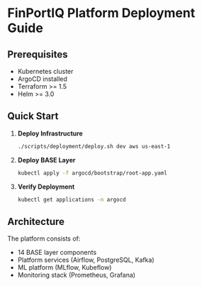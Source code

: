 # FinPortIQ Platform Deployment Guide

## Prerequisites

- Kubernetes cluster
- ArgoCD installed
- Terraform >= 1.5
- Helm >= 3.0

## Quick Start

1. **Deploy Infrastructure**
   ```bash
   ./scripts/deployment/deploy.sh dev aws us-east-1
   ```

2. **Deploy BASE Layer**
   ```bash
   kubectl apply -f argocd/bootstrap/root-app.yaml
   ```

3. **Verify Deployment**
   ```bash
   kubectl get applications -n argocd
   ```

## Architecture

The platform consists of:
- 14 BASE layer components
- Platform services (Airflow, PostgreSQL, Kafka)
- ML platform (MLflow, Kubeflow)
- Monitoring stack (Prometheus, Grafana)
